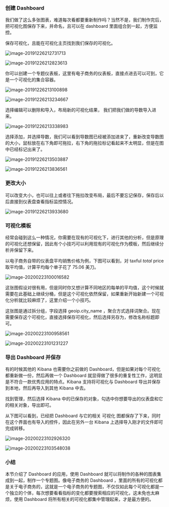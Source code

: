 ### 创建 Dashboard

我们做了这么多张图表，难道每次看都要重新制作吗？当然不是，我们制作完后，把可视化图保存下来，并命名，且可以在 dashboard 里面组合到一起，方便监控。

保存可视化，且能在可视化主页找到我们保存的可视化。

![image-20191226212731713](https://images.gitbook.cn/2020-04-07-63004.png)

![image-20191226212823613](https://images.gitbook.cn/2020-04-07-063004.png)

你可以创建一个专题仪表板，这里有电子商务的仪表板，直接点进去可以可到，它是一个可视化的集合容器。

![image-20191226213100898](https://images.gitbook.cn/2020-04-07-063005.png)

![image-20191226213234667](https://images.gitbook.cn/2020-04-07-063006.png)

选择编辑可以删除和导入，布局新的可视化结果， 我们把我们做的导数导入进来。

![image-20191226213338983](https://images.gitbook.cn/2020-04-07-63007.png)

选择添加，并选择导数，我们可以看到导数图已经被添加进来了，重新改变导数图的大小，鼠标放在右下角即可拖拉，右下角的拖拉标记看起来不太明显，但是在图中已经标记出来了。

![image-20191226213503887](https://images.gitbook.cn/2020-04-07-063008.png)

![image-20191226213836561](https://images.gitbook.cn/2020-04-07-063009.png)

### 更改大小

可以改变大小，也可以往上或者往下拖拉改变布局，最后不要忘记保存，保存后以后直接到仪表盘查看指标监控情况。

![image-20191226213933680](https://images.gitbook.cn/2020-04-07-063011.png)

### 可视化模板

经常会碰到这么一种情况，你需要在现有的可视化下，进行其他的分析，但是原理的可视化还想保留，因此有个小技巧可以利用现有的可视化作为模板，然后继续分析并保留下来。

以电子商务自带的仪表盘平均销售价格为例，下图可以看到，对 taxful _total_ price 取平均值，计算平均每个单子花了 75.06 美刀。

![image-20200223100016582](https://images.gitbook.cn/2020-04-07-063012.png)

这张图假设对很有用，但是同时你又想计算不同地区的每单的平均值，这个时候就需要在此基础上继续分桶，但是这个可视化依然保留，如果重新开始新建一个可视化分析就比较麻烦了，这里介绍一个小技巧。

这张图是通过拆分组，字段选择 geoip.city_name
，聚合方式选择词聚合。现在需要保存这个可视化，直接选择保存可视化，然后选择另存为，修改名称标题即可。

![image-20200223100958561](https://images.gitbook.cn/2020-04-07-063013.png)

![image-20200223101231227](https://images.gitbook.cn/2020-04-07-063014.png)

### 导出 Dashboard 并保存

有的时候其他的 Kibana 也需要你之前做的 Dashboard，但是如果对每个可视化都重新做一份，然后再做一个 Dashboard
就显得做了很多的重复性工作，这明显是不符合一款优秀应用的特点。Kibana 支持将可视化与 Dashboard 导出并保存到本地，然后再导入到其他
Kibana 中去。

找到管理，然后选择 Kibana 中的已保存的对象，勾选中你想要导出的仪表盘和它的相关对象，导出即可。

从下图可以看到，已经把 Dashboard 与它的相关 可视化 图都保存了下来，同时在这个界面也有导入的控件，因此在另外一台 Kibana
上选择导入刚才的文件即可完成转移。

![image-20200223102926320](https://images.gitbook.cn/2020-04-07-063015.png)

![image-20200223103548038](https://images.gitbook.cn/2020-04-07-063016.png)

### 小结

本节介绍了 Dashboard 的应用，使用 Dashboard 就可以将制作的各种的图表集成到一起，制作一个专题图。像电子商务的 Dashboard
，里面的所有的可视化都是关于电子商务的，这就是一个电子商务的专题图，不仅仅如此每个可视化都是一个独立的个体，每次想要看看指标的变化都要搜索相应的可视化，这未免也太麻烦，使用
Dashboard 将所有相关的可视化都集中管理起来，才是最方便的。

